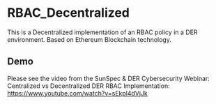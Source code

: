 # RBAC_Decentralized
This is a Decentralized implementation of an RBAC policy in a DER environment. Based on Ethereum Blockchain technology.

## Demo 
Please see the video from the SunSpec & DER Cybersecurity Webinar: Centralized vs Decentralized DER RBAC Implementation:
https://www.youtube.com/watch?v=sEkpl4dVjJk 
